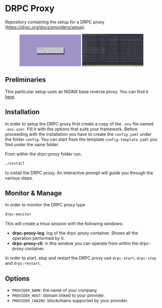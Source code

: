 # DRPC Proxy
Repository containing the setup for a DRPC proxy (https://drpc.org/docs/providers/setup).
<p align="center">
  <img width="40%" src="media/drpc-install-prompt.png">
  <img width="40%" src="media/drpc-monitor.png">
</p> 

## Preliminaries
This particular setup uses an NGINX base reverse proxy. You can find it [here](https://github.com/DifferentialGraph/reverse-proxy).

## Installation
In order to setup the DRPC proxy first create a copy of the `.env` file named `.env.user`. Fill it with the options that suits your framework. Before proceeding with the installation you have to create the `config.yaml` under the folder `config`. You can start from the template `config-template.yaml` you find under the same folder.

From within the drpc-proxy folder run:
```sh
./install
```
to install the DRPC proxy. An interactive prompt will guide you through the various steps.

## Monitor & Manage
In order to monitor the DRPC proxy type
```sh
drpc-monitor
```
This will create a tmux session with the following windows:
- **drpc-proxy-log**: log of the drpc-proxy container. Shows all the operation performed by it.
- **drpc-proxy-cli**: in this window you can operate from within the drpc-proxy container.

In order to start, stop and restart the DRPC proxy use `drpc-start`, `drpc-stop` and `drpc-restart`.

## Options
- `PROVIDER_NAME`: the name of your company.
- `PROVIDER_HOST`: domain linked to your provider.
- `PROVIDER_CHAINS`: blockchains supported by your provider.